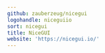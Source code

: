 ```yaml
---
github: zauberzeug/nicegui
logohandle: niceguiio
sort: nicegui
title: NiceGUI
website: 'https://nicegui.io/'
---
```

